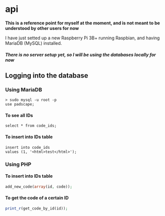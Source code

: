 # api
**This is a reference point for myself at the moment, and is not meant to be understood by other users for now**

I have just setted up a new Raspberry Pi 3B+ running Raspbian, and having MariaDB (MySQL) installed.

##### There is no server setup yet, so I will be using the databases locally for now

## Logging into the database

### Using MariaDB

```
> sudo mysql -u root -p
use padscape;
```
#### To see all IDs

```
select * from code_ids;
```
#### To insert into IDs table

```
insert into code_ids
values (1, '<html>test</html>');
```

### Using PHP

#### To insert into IDs table

```php
add_new_code(array(id, code));
```

#### To get the code of a certain ID

```php
print_r(get_code_by_id(id));
```
